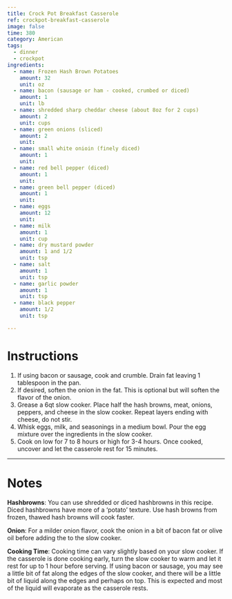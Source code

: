 ```yaml
---
title: Crock Pot Breakfast Casserole
ref: crockpot-breakfast-casserole
image: false
time: 380
category: American
tags:
  - dinner
  - crockpot
ingredients:
  - name: Frozen Hash Brown Potatoes
    amount: 32
    unit: oz
  - name: bacon (sausage or ham - cooked, crumbed or diced)
    amount: 1
    unit: lb
  - name: shredded sharp cheddar cheese (about 8oz for 2 cups)
    amount: 2
    unit: cups
  - name: green onions (sliced)
    amount: 2
    unit: 
  - name: small white onioin (finely diced)
    amount: 1
    unit: 
  - name: red bell pepper (diced)
    amount: 1
    unit: 
  - name: green bell pepper (diced)
    amount: 1
    unit: 
  - name: eggs
    amount: 12
    unit: 
  - name: milk
    amount: 1
    unit: cup
  - name: dry mustard powder
    amount: 1 and 1/2
    unit: tsp
  - name: salt
    amount: 1
    unit: tsp
  - name: garlic powder
    amount: 1
    unit: tsp
  - name: black pepper
    amount: 1/2
    unit: tsp

---
```


# Instructions
1. If using bacon or sausage, cook and crumble. Drain fat leaving 1 tablespoon in the pan.
2. If desired, soften the onion in the fat. This is optional but will soften the flavor of the onion.
3. Grease a 6qt slow cooker. Place half the hash browns, meat, onions, peppers, and cheese in the slow cooker. Repeat layers ending with cheese, do not stir.
4. Whisk eggs, milk, and seasonings in a medium bowl. Pour the egg mixture over the ingredients in the slow cooker.
5. Cook on low for 7 to 8 hours or high for 3-4 hours. Once cooked, uncover and let the casserole rest for 15 minutes.

---

# Notes

**Hashbrowns**: You can use shredded or diced hashbrowns in this recipe. Diced hashbrowns have more of a ‘potato’ texture. Use hash browns from frozen, thawed hash browns will cook faster.

**Onion**: For a milder onion flavor, cook the onion in a bit of bacon fat or olive oil before adding the to the slow cooker.

**Cooking Time**: Cooking time can vary slightly based on your slow cooker. If the casserole is done cooking early, turn the slow cooker to warm and let it rest for up to 1 hour before serving. If using bacon or sausage, you may see a little bit of fat along the edges of the slow cooker, and there will be a little bit of liquid along the edges and perhaps on top. This is expected and most of the liquid will evaporate as the casserole rests.